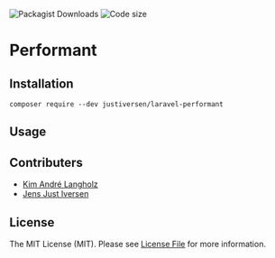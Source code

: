 ![Packagist Downloads](https://img.shields.io/packagist/dt/JustIversen/laravel-performant)
![Code size](https://img.shields.io/github/languages/code-size/JustIversen/laravel-performant)

# Performant


## Installation

`composer require --dev justiversen/laravel-performant`

## Usage


## Contributers

 - [Kim André Langholz](https://github.com/KimLangholz)
 - [Jens Just Iversen](https://github.com/JensJI)

## License
The MIT License (MIT). Please see [License File](LICENSE) for more information.
